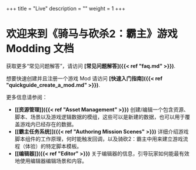 +++
title = "Live"
description = ""
weight = 1
+++

# 欢迎来到《骑马与砍杀2：霸主》游戏 Modding 文档

获取更多“常见问题解答”，请访问 <strong>[常见问题解答]({{< ref "faq.md" >}})</strong>.

想要快速创建并且注册一个游戏 Mod 请访问 <strong>[快速入门指南]({{< ref "quickguide_create_a_mod.md" >}})</strong>.

更多信息请参阅：

- <strong>[[资源管理]]({{< ref "Asset Management" >}})</strong> 创建/编辑一个包含资源、脚本、场景以及游戏逻辑数据的模组，这些可以是新建的数据，也可以用于覆盖游戏内已经存在的数据。
- <strong>[[霸主任务系统]]({{< ref "Authoring Mission Scenes" >}})</strong> 详细介绍游戏脚本组件的工作原理，何时能触发回调，以及骑砍2：霸主中用来建立游戏流程（体验）的特定脚本模板。
- <strong>[[编辑器]]({{< ref "Editor" >}})</strong> 关于编辑器的信息，引导玩家如何能最有效地使用编辑器编辑场景和内容。
